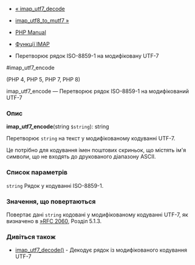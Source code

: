- [« imap_utf7_decode](function.imap-utf7-decode.md)
- [imap_utf8_to_mutf7 »](function.imap-utf8-to-mutf7.md)

- [PHP Manual](index.md)
- [Функції IMAP](ref.imap.md)
- Перетворює рядок ISO-8859-1 на модифіковану UTF-7

#imap_utf7_encode

(PHP 4, PHP 5, PHP 7, PHP 8)

imap_utf7_encode — Перетворює рядок ISO-8859-1 на модифікований
UTF-7

### Опис

**imap_utf7_encode**(string `$string`): string

Перетворює `string` на текст у модифікованому кодуванні UTF-7.

Це потрібно для кодування імен поштових скриньок, що містять ім'я
символи, що не входять до друкованого діапазону ASCII.

### Список параметрів

`string`
Рядок у кодуванні ISO-8859-1.

### Значення, що повертаються

Повертає дані `string` кодовані у модифікованому кодуванні
UTF-7, як визначено в [»RFC 2060](http://www.faqs.org/rfcs/rfc2060),
Розділ 5.1.3.

### Дивіться також

- [imap_utf7_decode()](function.imap-utf7-decode.md) - Декодує
рядок із модифікованого кодування UTF-7
